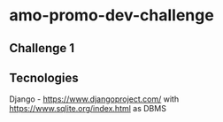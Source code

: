 # amo-promo-dev-challenge
## Challenge 1


## Tecnologies

Django - https://www.djangoproject.com/ with  https://www.sqlite.org/index.html as DBMS
